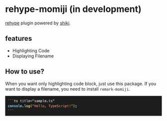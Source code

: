 # rehype-momiji (in development)

[rehype](https://github.com/rehypejs/rehype) plugin powered by [shiki](https://shiki.matsu.io/).

## features

- Highlighting Code
- Displaying Filename

## How to use?

When you want only highlighting code block, just use this package. If you want to display a filename, you need to install `remark-momiji`.

<img src="./docs/assets/rehype-momiji-sample.png" alt="example usage of rehype-momiji" />

